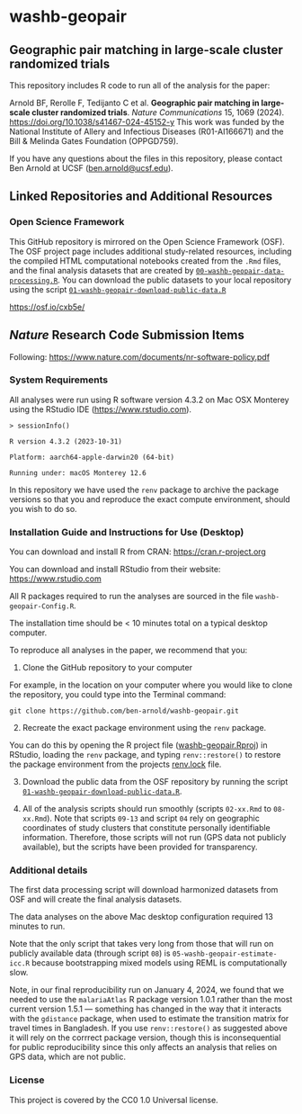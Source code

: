 # washb-geopair

## Geographic pair matching in large-scale cluster randomized trials


This repository includes R code to run all of the analysis for the paper:

Arnold BF, Rerolle F, Tedijanto C et al. **Geographic pair matching in large-scale cluster randomized trials**. _Nature Communications_ 15, 1069 (2024). https://doi.org/10.1038/s41467-024-45152-y
This work was funded by the National Institute of Allery and Infectious Diseases (R01-AI166671) and the Bill & Melinda Gates Foundation (OPPGD759).

If you have any questions about the files in this repository, please contact Ben Arnold at UCSF (ben.arnold@ucsf.edu).

## Linked Repositories and Additional Resources

### Open Science Framework
This GitHub repository is mirrored on the Open Science Framework (OSF).  The OSF project page includes additional study-related resources, including the compiled HTML computational notebooks created from the `.Rmd` files, and the final analysis datasets that are created by [`00-washb-geopair-data-processing.R`](https://github.com/ben-arnold/washb-geopair/blob/main/R/00-washb-geopair-data-processing.R).  You can download the public datasets to your local repository using the script [`01-washb-geopair-download-public-data.R`](https://github.com/ben-arnold/washb-geopair/blob/main/R/01-washb-geopair-download-public-data.R)

https://osf.io/cxb5e/

## _Nature_ Research Code Submission Items

Following: https://www.nature.com/documents/nr-software-policy.pdf

### System Requirements

All analyses were run using R software version 4.3.2 on Mac OSX Monterey using the RStudio IDE (https://www.rstudio.com).

`> sessionInfo()`

`R version 4.3.2 (2023-10-31)`

`Platform: aarch64-apple-darwin20 (64-bit)`

`Running under: macOS Monterey 12.6`

In this repository we have used the `renv` package to archive the package versions so that you and reproduce the exact compute environment, should you wish to do so. 

### Installation Guide and Instructions for Use (Desktop)

You can download and install R from CRAN: https://cran.r-project.org

You can download and install RStudio from their website: https://www.rstudio.com

All R packages required to run the analyses are sourced in the file `washb-geopair-Config.R`.

The installation time should be < 10 minutes total on a typical desktop computer.

To reproduce all analyses in the paper, we recommend that you: 

1. Clone the GitHub repository to your computer

For example, in the location on your computer where you would like to clone the repository, you could type into the Terminal command:

`git clone https://github.com/ben-arnold/washb-geopair.git`

2. Recreate the exact package environment using the `renv` package. 

You can do this by opening the R project file ([washb-geopair.Rproj](https://github.com/ben-arnold/washb-geopair/blob/main/washb-geopair.Rproj)) in RStudio, loading the `renv` package, and typing `renv::restore()` to restore the package environment from the projects [renv.lock](https://github.com/ben-arnold/washb-geopair/blob/main/renv.lock) file. 

3. Download the public data from the OSF repository by running the script [`01-washb-geopair-download-public-data.R`](https://github.com/ben-arnold/washb-geopair/blob/main/R/01-washb-geopair-download-public-data.R).
  
4. All of the analysis scripts should run smoothly (scripts `02-xx.Rmd` to `08-xx.Rmd`).  Note that scripts `09-13` and script `04` rely on geographic coordinates of study clusters that constitute personally identifiable information. Therefore, those scripts will not run (GPS data not publicly available), but the scripts have been provided for transparency.

### Additional details

The first data processing script will download harmonized datasets from OSF and will create the final analysis datasets.

The data analyses on the above Mac desktop configuration required 13 minutes to run. 

Note that the only script that takes very long from those that will run on publicly available data (through script `08`) is `05-washb-geopair-estimate-icc.R` because bootstrapping mixed models using REML is computationally slow.

Note, in our final reproducibility run on January 4, 2024, we found that we needed to use the `malariaAtlas` R package version 1.0.1 rather than the most current version 1.5.1 — something has changed in the way that it interacts with the `gdistance` package, when used to estimate the transition matrix for travel times in Bangladesh.  If you use `renv::restore()` as suggested above it will rely on the corrrect package version, though this is inconsequential for public reproducibility since this only affects an analysis that relies on GPS data, which are not public.

### License

This project is covered by the CC0 1.0 Universal license.
